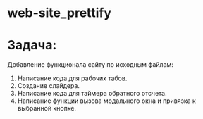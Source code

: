 # web-site_prettify

# Задача:

Добавление функционала сайту по исходным файлам:
  1. Написание кода для рабочих табов.
  2. Создание слайдера.
  3. Написание кода для таймера обратного отсчета.
  4. Написание функции вызова модального окна и привязка к выбранной кнопке.

  
